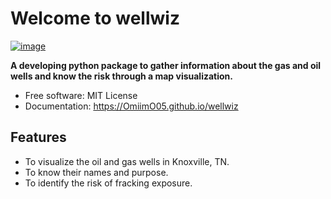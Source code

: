 # Welcome to wellwiz


[![image](https://img.shields.io/pypi/v/wellwiz.svg)](https://pypi.python.org/pypi/wellwiz)


**A developing python package to gather information about the gas and oil wells and know the risk through a map visualization.**


-   Free software: MIT License
-   Documentation: <https://OmiimO05.github.io/wellwiz>
    

## Features

-   To visualize the oil and gas wells in Knoxville, TN.
-   To know their names and purpose.
-   To identify the risk of fracking exposure.